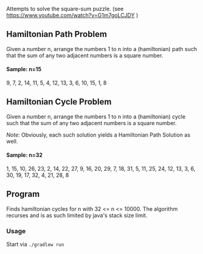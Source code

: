 Attempts to solve the square-sum puzzle. (see https://www.youtube.com/watch?v=G1m7goLCJDY )

## Hamiltonian Path Problem 

Given a number n, arrange the numbers 1 to n into a (hamiltonian) path such that 
the sum of any two adjacent numbers is a square number.

#### Sample: n=15

9, 7, 2, 14, 11, 5, 4, 12, 13, 3, 6, 10, 15, 1, 8

## Hamiltonian Cycle Problem

Given a number n, arrange the numbers 1 to n into a (hamiltonian) cycle such that 
the sum of any two adjacent numbers is a square number.

*Note:* Obviously, each such solution yields a Hamiltonian Path Solution as well.

#### Sample: n=32

1, 15, 10, 26, 23, 2, 14, 22, 27, 9, 16, 20, 29, 7, 18, 31, 5, 11, 25, 24, 12, 13, 3, 6, 30, 19, 17, 32, 4, 21, 28, 8

## Program

Finds hamiltonian cycles for n with 32 <= n <= 10000. 
The algorithm recurses and is as such limited by java's stack size limit.

### Usage

Start via `./gradlew run`
